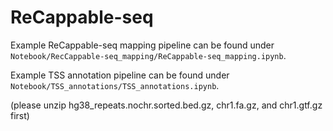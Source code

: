 # ReCappable-seq

Example ReCappable-seq mapping pipeline can be found under `Notebook/RecCappable-seq_mapping/ReCappable-seq_mapping.ipynb`.

Example TSS annotation pipeline can be found under `Notebook/TSS_annotations/TSS_annotations.ipynb`.

(please unzip hg38_repeats.nochr.sorted.bed.gz, chr1.fa.gz, and chr1.gtf.gz first)



